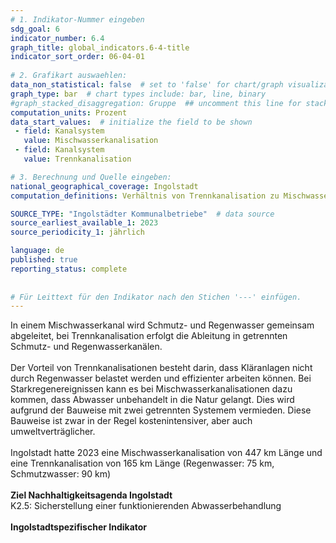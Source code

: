 ```yaml
---
# 1. Indikator-Nummer eingeben 
sdg_goal: 6 
indicator_number: 6.4
graph_title: global_indicators.6-4-title
indicator_sort_order: 06-04-01
 
# 2. Grafikart auswaehlen: 
data_non_statistical: false  # set to 'false' for chart/graph visualization 
graph_type: bar  # chart types include: bar, line, binary 
#graph_stacked_disaggregation: Gruppe  ## uncomment this line for stacked bars. eplace 'Geschlecht' with the field of aggregation. 
computation_units: Prozent 
data_start_values:  # initialize the field to be shown  
 - field: Kanalsystem 
   value: Mischwasserkanalisation 
 - field: Kanalsystem 
   value: Trennkanalisation

# 3. Berechnung und Quelle eingeben: 
national_geographical_coverage: Ingolstadt 
computation_definitions: Verhältnis von Trennkanalisation zu Mischwasserkanalisation in Prozent

SOURCE_TYPE: "Ingolstädter Kommunalbetriebe"  # data source  
source_earliest_available_1: 2023
source_periodicity_1: jährlich

language: de   
published: true 
reporting_status: complete
 
 
# Für Leittext für den Indikator nach den Stichen '---' einfügen. 
---
```

In einem Mischwasserkanal wird Schmutz- und Regenwasser gemeinsam abgeleitet, bei Trennkanalisation erfolgt die Ableitung in getrennten Schmutz- und Regenwasserkanälen.<br>
<br>
Der Vorteil von Trennkanalisationen besteht darin, dass Kläranlagen nicht durch Regenwasser belastet werden und effizienter arbeiten können. Bei Starkregenereignissen kann es bei Mischwasserkanalisationen dazu kommen, dass Abwasser unbehandelt in die Natur gelangt. Dies wird aufgrund der Bauweise mit zwei getrennten Systemem vermieden. Diese Bauweise ist zwar in der Regel kostenintensiver, aber auch umweltverträglicher.<br>
<br>
Ingolstadt hatte 2023 eine Mischwasserkanalisation von 447 km Länge und eine Trennkanalisation von 165 km Länge (Regenwasser: 75 km, Schmutzwasser: 90 km)<br>
<br>
<b>Ziel Nachhaltigkeitsagenda Ingolstadt</b><br>
K2.5: Sicherstellung einer funktionierenden Abwasserbehandlung<br>
<br>
<b>Ingolstadtspezifischer Indikator</b>
